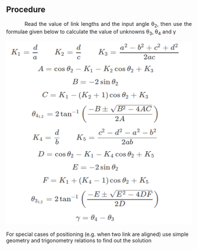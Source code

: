 ## Procedure

<div  style="text-align: justify; text-indent: 50px;">

Read the value of link lengths and the input angle θ<sub>2</sub>, then use the formulae given below to calculate the value of unknowns θ<sub>3</sub>, θ<sub>4</sub> and γ 

</div>


<div style="text-align: center">

   [<img src="./images/pos7.png" width="550" height="500" />](./images/pos7.png)

 </div>

   For special cases of positioning (e.g. when two link are aligned) use simple geometry and trigonometry relations to find out the solution

